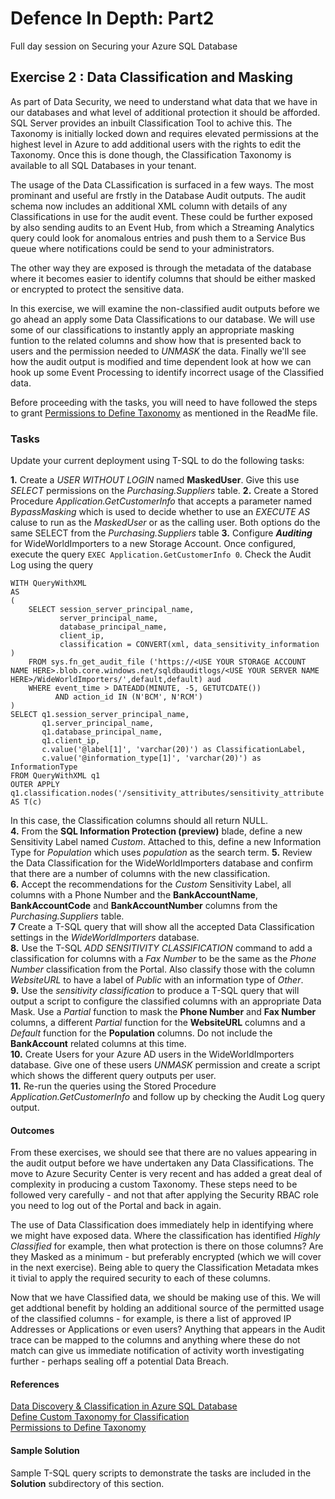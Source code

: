# Defence In Depth: Part2
Full day session on Securing your Azure SQL Database


## Exercise 2 : Data Classification and Masking

As part of Data Security, we need to understand what data that we have in our databases and what level of additional protection it should be afforded. SQL Server provides an inbuilt Classification Tool to achive this. The Taxonomy is initially locked down and requires elevated permissions at the highest level in Azure to add additional users with the rights to edit the Taxonomy. Once this is done though, the Classification Taxonomy is available to all SQL Databases in your tenant.  

The usage of the Data CLassification is surfaced in a few ways. The most prominant and useful are frstly in the Database Audit outputs. The audit schema now includes an additional XML column with details of any Classifications in use for the audit event. These could be further exposed by also sending audits to an Event Hub, from which a Streaming Analytics query could look for anomalous entries and push them to a Service Bus queue where notifications could be send to your administrators.

The other way they are exposed is through the metadata of the database where it becomes easier to identify columns that should be either masked or encrypted to protect the sensitive data. 

In this exercise, we will examine the non-classified audit outputs before we go ahead an apply some Data Classifications to our database. We will use some of our classifications to instantly apply an appropriate masking funtion to the related columns and show how that is presented back to users and the permission needed to *UNMASK* the data. Finally we'll see how the audit output is modified and time dependent look at how we can hook up some Event Processing to identify incorrect usage of the Classified data. 

Before proceeding with the tasks, you will need to have followed the steps to grant [Permissions to Define Taxonomy](https://docs.microsoft.com/en-us/azure/security-center/security-center-management-groups) as mentioned in the ReadMe file. 

### Tasks

Update your current deployment using T-SQL to do the following tasks:

**1.**  Create a *USER WITHOUT LOGIN* named **MaskedUser**. Give this use *SELECT* permissions on the *Purchasing.Suppliers* table.
**2.**  Create a Stored Procedure *Application.GetCustomerInfo* that accepts a parameter named *BypassMasking* which is used to decide whether to use an *EXECUTE AS* caluse to run as the *MaskedUser* or as the calling user. Both options do the same SELECT from the *Purchasing.Suppliers* table 
**3.**  Configure ***Auditing*** for WideWorldImporters to a new Storage Account. Once configured, execute the query `EXEC Application.GetCustomerInfo 0`. Check the Audit Log using the query 
``` 
WITH QueryWithXML
AS
(
	SELECT session_server_principal_name, 
		   server_principal_name,
		   database_principal_name,
		   client_ip,
		   classification = CONVERT(xml, data_sensitivity_information )
	FROM sys.fn_get_audit_file ('https://<USE YOUR STORAGE ACCOUNT NAME HERE>.blob.core.windows.net/sqldbauditlogs/<USE YOUR SERVER NAME HERE>/WideWorldImporters/',default,default) aud
	WHERE event_time > DATEADD(MINUTE, -5, GETUTCDATE())
		  AND action_id IN (N'BCM', N'RCM')
)
SELECT q1.session_server_principal_name, 
	   q1.server_principal_name,
	   q1.database_principal_name,
	   q1.client_ip,
	   c.value('@label[1]', 'varchar(20)') as ClassificationLabel,
	   c.value('@information_type[1]', 'varchar(20)') as InformationType
FROM QueryWithXML q1
OUTER APPLY q1.classification.nodes('/sensitivity_attributes/sensitivity_attribute') AS T(c)
```  
In this case, the Classification columns should all return NULL.  
**4.**  From the **SQL Information Protection (preview)** blade, define a new Sensitivity Label named *Custom*. Attached to this, define a new Information Type for *Population* which uses *population* as the search term.
**5.**  Review the Data Classification for the WideWorldImporters database and confirm that there are a number of columns with the new classification.    
**6.**  Accept the recommendations for the *Custom* Sensitivity Label, all columns with a Phone Number and the **BankAccountName**, **BankAccountCode** and **BankAccountNumber** columns from the *Purchasing.Suppliers* table.  
**7**  Create a T-SQL query that will show all the accepted Data Classification settings in the *WideWorldImporters* database.  
**8.**  Use the T-SQL *ADD SENSITIVITY CLASSIFICATION* command to add a classification for columns with a *Fax Number* to be the same as the *Phone Number* classification from the Portal. Also classify those with the column *WebsiteURL* to have a label of *Public* with an information type of *Other*.    
**9.**  Use the *sensitivity classification* to produce a T-SQL query that will output a script to configure the classified columns with an appropriate Data Mask. Use a *Partial* function to mask the **Phone Number** and **Fax Number** columns, a different *Partial* function for the **WebsiteURL** columns and a *Default* function for the **Population** columns. Do not include the **BankAccount** related columns at this time.  
**10.**  Create Users for your Azure AD users in the WideWorldImporters database. Give one of these users *UNMASK* permission and create a script which shows the different query outputs per user.  
**11.**  Re-run the queries using the Stored Procedure *Application.GetCustomerInfo* and follow up by checking the Audit Log query output.  


#### Outcomes

From these exercises, we should see that there are no values appearing in the audit output before we have undertaken any Data Classifications. The move to Azure Security Center is very recent and has added a great deal of complexity in producing a custom Taxonomy. These steps need to be followed very carefully - and not that after applying the Security RBAC role you need to log out of the Portal and back in again.

The use of Data Classification does immediately help in identifying where we might have exposed data. Where the classification has identified *Highly Classified* for example, then what protection is there on those columns? Are they Masked as a minimum - but preferably encrypted (which we will cover in the next exercise). Being able to query the Classification Metadata mkes it tivial to apply the required security to each of these columns.

Now that we have Classified data, we should be making use of this. We will get addtional benefit by holding an additional source of the permitted usage of the classified columns - for example, is there a list of approved IP Addresses or Applications or even users? Anything that appears in the Audit trace can be mapped to the columns and anything where these do not match can give us immediate notification of activity worth investigating further - perhaps sealing off a potential Data Breach.


#### References

[Data Discovery & Classification in Azure SQL Database](https://docs.microsoft.com/en-us/azure/azure-sql/database/data-discovery-and-classification-overview)  
[Define Custom Taxonomy for Classification](https://docs.microsoft.com/en-us/azure/security-center/security-center-info-protection-policy)  
[Permissions to Define Taxonomy](https://docs.microsoft.com/en-us/azure/security-center/security-center-management-groups)  


#### Sample Solution

Sample T-SQL query scripts to demonstrate the tasks are included in the **Solution** subdirectory of this section.

